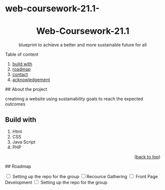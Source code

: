 # web-coursework-21.1-
<div id = "top"></div>
<h1 align = "center">Web-Coursework-21.1</h1>
<p align = "center">blueprint to achieve a better and more sustainable future for all</p>
<detils>
  <summary>Table of content</summary>
  <ol>
    <li><a href="#build with">build with</a></li>
    <li><a href="#roadmap">roadmap</a></li>
     <li><a href="#contact">contact</a></li>
     <li><a href="#acknowledgements">acknowledgement</a></li>
  </ol>
  </details>
  ## About the project
   
  <p> creatinng  a website using sustainability goals to reach the expected outcomes</p>
  
  ## Build with
  <ol>
  <li>Html</li>
  <li>CSS</li>
  <li>Java Script</li>
  <li>PHP</li>
  <My Sql</li>
  </ol>
  
 
  
  <p align = "right">(<a href="#top" >back to top</a>)</p>
 
  <html>
  <body>
    <form>
       ## Roadmap<br>
      
  <input type = "checkbox" value =checked> Setting up the repo for the group</input>
     <input type = "checkbox" value =checked>Recource Gathering</input>
   <input type = "checkbox" value =checked> Front Page Development</input>
    <input type = "checkbox" value =checked> Setting up the repo for the group</input>
    </form>
    </body>
    </html>
  
  
  
    
